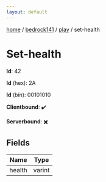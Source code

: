 ```yaml
---
layout: default
---
```


[home](/)  /  [bedrock141](/protocol/bedrock141)  /  [play](/protocol/bedrock141/play)  /  set-health

# Set-health

**Id**: 42

**Id** (hex): 2A

**Id** (bin): 00101010

**Clientbound**: ✔️

**Serverbound**: ✖️

## Fields

Name | Type
---|---
health | varint

